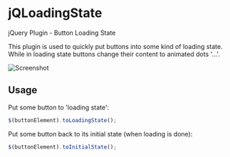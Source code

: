 jQLoadingState
==============

jQuery Plugin - Button Loading State

This plugin is used to quickly put buttons into some kind of loading state. While in loading state buttons change their content to animated dots '...'.

![Screenshot](https://raw.githubusercontent.com/ttisch/jQLoadingState/master/loadingState.png)

## Usage

Put some button to 'loading state':

```javascript
$(buttonElement).toLoadingState();
```

Put some button back to its initial state (when loading is done):

```javascript
$(buttonElement).toInitialState();
```
